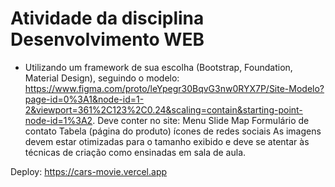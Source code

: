 # Atividade da disciplina Desenvolvimento WEB

- Utilizando um framework de sua escolha (Bootstrap, Foundation, Material Design), seguindo o modelo: https://www.figma.com/proto/leYpegr30BqvG3nw0RYX7P/Site-Modelo?page-id=0%3A1&node-id=1-2&viewport=361%2C123%2C0.24&scaling=contain&starting-point-node-id=1%3A2.
Deve conter no site:
Menu
Slide
Map
Formulário de contato
Tabela (página do produto)
ícones de redes sociais
As imagens devem estar otimizadas para o tamanho exibido e deve se atentar às técnicas de criação como ensinadas em sala de aula.

Deploy: https://cars-movie.vercel.app

